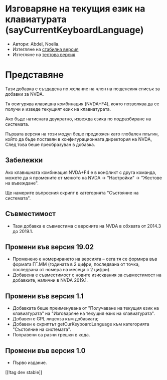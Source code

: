 # Изговаряне на текущия език на клавиатурата (sayCurrentKeyboardLanguage) #

* Автори: Abdel, Noelia.
* Изтегляне на [стабилна версия][1]
* Изтегляне на [тестова версия][2]

# Представяне #

Тази добавка е създадена по желание на член на пощенския списък за добавки
за NVDA.

Тя осигурява клавишна комбинация (NVDA+F4), която позволява да се получи и
изведе текущият език на клавиатурата.

Ако бъде натисната двукратно, извежда езика по подразбиране на системата.

Първата версия на този модул беше предложен като глобален плъгин, който да
бъде поставян в конфигурационната директория на NVDA, След това беше
преобразуван в добавка.

## Забележки ##

Ако клавишната комбинация NVDA+F4 е в конфликт с друга команда, можете да я
промените от менюто на NVDA -> "Настройки" -> "Жестове на въвеждане".

Ще намерите въпросния скрипт в категорията "Състояние на системата".

## Съвместимост ##

* Тази добавка е съвместима с версиите на NVDA в обхвата от 2014.3 до
  2019.1.

## Промени във версия 19.02 ##

* Променено е номерирането на версията – сега тя се формира във формата
  ГГ.ММ (годината в 2 цифри, последвана от точка, последвана от номера на
  месеца с 2 цифри).
* Добавена е съвместимост с новите изисквания за съвместимост на добавките,
  налични в NVDA 2019.1.

## Промени във версия 1.1 ##

* Добавката беше преименувана от "Получаване на текущия език на
  клавиатурата" на "Изговаряне на текущия език на клавиатурата".
* Добавен е GPL лиценза към добавката;
* Добавен е скриптът getCurKeyboardLanguage към категорията "Състояние на
  системата".
* Поправени са разни грешки в кода.

## Промени във версия 1.0 ##

* Първо издание.

[[!tag dev stable]]

[1]: https://addons.nvda-project.org/files/get.php?file=ckbl

[2]: https://addons.nvda-project.org/files/get.php?file=ckbl-dev
